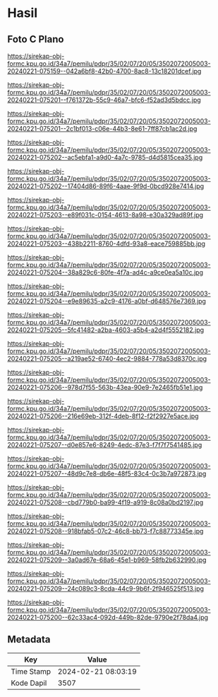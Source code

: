 # Hasil

## Foto C Plano

https://sirekap-obj-formc.kpu.go.id/34a7/pemilu/pdpr/35/02/07/20/05/3502072005003-20240221-075159--042a6bf8-42b0-4700-8ac8-13c18201dcef.jpg

https://sirekap-obj-formc.kpu.go.id/34a7/pemilu/pdpr/35/02/07/20/05/3502072005003-20240221-075201--f761372b-55c9-46a7-bfc6-f52ad3d5bdcc.jpg

https://sirekap-obj-formc.kpu.go.id/34a7/pemilu/pdpr/35/02/07/20/05/3502072005003-20240221-075201--2c1bf013-c06e-44b3-8e61-7ff87cb1ac2d.jpg

https://sirekap-obj-formc.kpu.go.id/34a7/pemilu/pdpr/35/02/07/20/05/3502072005003-20240221-075202--ac5ebfa1-a9d0-4a7c-9785-d4d5815cea35.jpg

https://sirekap-obj-formc.kpu.go.id/34a7/pemilu/pdpr/35/02/07/20/05/3502072005003-20240221-075202--17404d86-89f6-4aae-9f9d-0bcd928e7414.jpg

https://sirekap-obj-formc.kpu.go.id/34a7/pemilu/pdpr/35/02/07/20/05/3502072005003-20240221-075203--e89f031c-0154-4613-8a98-e30a329ad89f.jpg

https://sirekap-obj-formc.kpu.go.id/34a7/pemilu/pdpr/35/02/07/20/05/3502072005003-20240221-075203--438b2211-8760-4dfd-93a8-eace759885bb.jpg

https://sirekap-obj-formc.kpu.go.id/34a7/pemilu/pdpr/35/02/07/20/05/3502072005003-20240221-075204--38a829c6-80fe-4f7a-ad4c-a9ce0ea5a10c.jpg

https://sirekap-obj-formc.kpu.go.id/34a7/pemilu/pdpr/35/02/07/20/05/3502072005003-20240221-075204--e9e89635-a2c9-4176-a0bf-d648576e7369.jpg

https://sirekap-obj-formc.kpu.go.id/34a7/pemilu/pdpr/35/02/07/20/05/3502072005003-20240221-075205--5fc41482-a2ba-4603-a5b4-a2d4f5552182.jpg

https://sirekap-obj-formc.kpu.go.id/34a7/pemilu/pdpr/35/02/07/20/05/3502072005003-20240221-075205--a219ae52-6740-4ec2-9884-778a53d8370c.jpg

https://sirekap-obj-formc.kpu.go.id/34a7/pemilu/pdpr/35/02/07/20/05/3502072005003-20240221-075206--978d7f55-563b-43ea-90e9-7e2465fb51e1.jpg

https://sirekap-obj-formc.kpu.go.id/34a7/pemilu/pdpr/35/02/07/20/05/3502072005003-20240221-075206--216e69eb-312f-4deb-8f12-f2f2927e5ace.jpg

https://sirekap-obj-formc.kpu.go.id/34a7/pemilu/pdpr/35/02/07/20/05/3502072005003-20240221-075207--d0e857e6-8249-4edc-87e3-f7f7f7541485.jpg

https://sirekap-obj-formc.kpu.go.id/34a7/pemilu/pdpr/35/02/07/20/05/3502072005003-20240221-075207--48d9c7e8-db6e-48f5-83c4-0c3b7a972873.jpg

https://sirekap-obj-formc.kpu.go.id/34a7/pemilu/pdpr/35/02/07/20/05/3502072005003-20240221-075208--cbd779b0-ba99-4f19-a919-8c08a0bd2197.jpg

https://sirekap-obj-formc.kpu.go.id/34a7/pemilu/pdpr/35/02/07/20/05/3502072005003-20240221-075208--918bfab5-07c2-46c8-bb73-f7c88773345e.jpg

https://sirekap-obj-formc.kpu.go.id/34a7/pemilu/pdpr/35/02/07/20/05/3502072005003-20240221-075209--3a0ad67e-68a6-45e1-b969-58fb2b632990.jpg

https://sirekap-obj-formc.kpu.go.id/34a7/pemilu/pdpr/35/02/07/20/05/3502072005003-20240221-075209--24c089c3-8cda-44c9-9b6f-2f946525f513.jpg

https://sirekap-obj-formc.kpu.go.id/34a7/pemilu/pdpr/35/02/07/20/05/3502072005003-20240221-075200--62c33ac4-092d-449b-82de-9790e2f78da4.jpg


## Metadata

| Key        | Value               |
| ---------- | ------------------- |
| Time Stamp | 2024-02-21 08:03:19 |
| Kode Dapil | 3507                |



